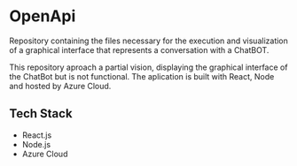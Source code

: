 # OpenApi
Repository containing the files necessary for the execution and visualization of a graphical interface that represents a conversation with a ChatBOT.

This repository aproach a partial vision, displaying the graphical interface of the ChatBot but is not functional.
The aplication is built with React, Node and hosted by Azure Cloud.

## Tech Stack
- React.js
- Node.js
- Azure Cloud
